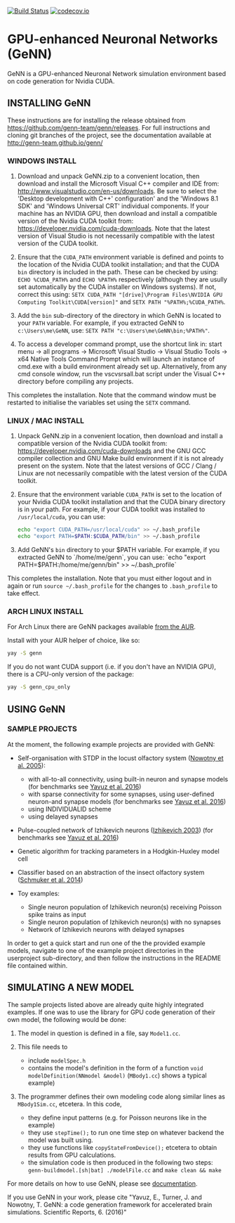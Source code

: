 
[![Build Status](https://gen-ci.inf.sussex.ac.uk/buildStatus/icon?job=GeNN/genn/master)](https://gen-ci.inf.sussex.ac.uk/job/GeNN/genn/master) [![codecov.io](https://codecov.io/github/genn-team/genn/coverage.svg?branch=master)](https://codecov.io/github/genn-team/genn?branch=master)
# GPU-enhanced Neuronal Networks (GeNN)

GeNN is a GPU-enhanced Neuronal Network simulation environment based on code generation for Nvidia CUDA.

## INSTALLING GeNN 

These instructions are for installing the release obtained from https://github.com/genn-team/genn/releases. For full instructions and cloning git branches of the project, see the documentation available at http://genn-team.github.io/genn/

### WINDOWS INSTALL

1. Download and unpack GeNN.zip to a convenient location, then download and install the Microsoft Visual C++ compiler and IDE from: http://www.visualstudio.com/en-us/downloads. Be sure to select the 'Desktop development with C++' configuration' and the 'Windows 8.1 SDK' and 'Windows Universal CRT' individual components. If your machine has an NVIDIA GPU, then download and install a compatible version of the Nvidia CUDA toolkit from: https://developer.nvidia.com/cuda-downloads. Note that the latest version of Visual Studio is not necessarily compatible with the latest version of the CUDA toolkit.

2. Ensure that the `CUDA_PATH` environment variable is defined and points to the location of the Nvidia CUDA toolkit installation; and that the CUDA `bin` directory is included in the path. These can be checked by using: `ECHO %CUDA_PATH%` and `ECHO %PATH%` respectively (although they are usully set automatically by the CUDA installer on Windows systems). If not, correct this using: `SETX CUDA_PATH "[drive]\Program Files\NVIDIA GPU Computing Toolkit\CUDA[version]"` and `SETX PATH "%PATH%;%CUDA_PATH%`.

3. Add the `bin` sub-directory of the directory in which GeNN is located to your `PATH` variable. For example, if you extracted GeNN to `c:\Users\me\GeNN`, use: `SETX PATH "c:\Users\me\GeNN\bin;%PATH%"`.

4. To access a developer command prompt, use the shortcut link in: start menu -\> all programs -\> Microsoft Visual Studio -\> Visual Studio Tools -\> x64 Native Tools Command Prompt which will launch an instance of cmd.exe with a build environment already set up. Alternatively, from any cmd console window, run the vscvsrsall.bat script under the Visual C++ directory before compiling any projects.

This completes the installation. Note that the command window must be restarted to initialise the variables set using the `SETX` command.

### LINUX / MAC INSTALL

1. Unpack GeNN.zip in a convenient location, then download and install a compatible version of the Nvidia CUDA toolkit from: https://developer.nvidia.com/cuda-downloads and the GNU GCC compiler collection and GNU Make build environment if it is not already present on the system. Note that the latest versions of GCC / Clang / Linux are not necessarily compatible with the latest version of the CUDA toolkit.

2. Ensure that the environment variable `CUDA_PATH` is set to the location of your Nvidia CUDA toolkit installation and that the CUDA binary directory is in your path. 
For example, if your CUDA toolkit was installed to `/usr/local/cuda`, you can use: 
	```sh
	echo "export CUDA_PATH=/usr/local/cuda" >> ~/.bash_profile
	echo "export PATH=$PATH:$CUDA_PATH/bin" >> ~/.bash_profile
	```

4. Add GeNN's `bin` directory to your $PATH variable. For example, if you extracted GeNN to `/home/me/genn`, you can use: `echo "export PATH=$PATH:/home/me/genn/bin" >> ~/.bash_profile`

This completes the installation. Note that you must either logout and in again or run `source ~/.bash_profile` for the changes to `.bash_profile` to take effect.

### ARCH LINUX INSTALL
For Arch Linux there are GeNN packages available [from the AUR](https://aur.archlinux.org/packages/?O=0&K=genn).

Install with your AUR helper of choice, like so:
```sh
yay -S genn
```

If you do not want CUDA support (i.e. if you don't have an NVIDIA GPU), there is a CPU-only version of the package:
```sh
yay -S genn_cpu_only
```

## USING GeNN 

### SAMPLE PROJECTS

At the moment, the following example projects are provided with GeNN:

- Self-organisation with STDP in the locust olfactory system \([Nowotny et al. 2005][@Nowotnyetal2005]\):
    - with all-to-all connectivity, using built-in neuron and synapse models \(for benchmarks see [Yavuz et al. 2016][@Yavuzetal2016]\)
    - with sparse connectivity for some synapses, using user-defined neuron-and synapse models \(for benchmarks see [Yavuz et al. 2016][@Yavuzetal2016]\)
    - using INDIVIDUALID scheme
    - using delayed synapses
- Pulse-coupled network of Izhikevich neurons \([Izhikevich 2003][@Izhikevich2003]\) (for benchmarks see [Yavuz et al. 2016][@Yavuzetal2016])

- Genetic algorithm for tracking parameters in a Hodgkin-Huxley model cell

- Classifier based on an abstraction of the insect olfactory system \([Schmuker et al. 2014][@Schmukeretal2014]\)

- Toy examples:
    - Single neuron population of Izhikevich neuron(s) receiving Poisson spike trains as input
    - Single neuron population of Izhikevich neuron(s) with no synapses
    - Network of Izhikevich neurons with delayed synapses

In order to get a quick start and run one of the the provided example models, navigate to one of the example project directories in the userproject sub-directory, and then follow the instructions in the README file contained within.

## SIMULATING A NEW MODEL

The sample projects listed above are already quite highly integrated examples. If one was to use the library for GPU code generation of their own model, the following would be done:

1. The model in question is defined in a file, say `Model1.cc`.

2. This file needs to
	- include `modelSpec.h`
	- contains the model's definition in the form of a function `void modelDefinition(NNmodel &model)`  (`MBody1.cc`) shows a typical example)

3. The programmer defines their own modeling code along similar lines as `MBody1Sim.cc`, etcetera. In this code,
	- they define input patterns (e.g. for Poisson neurons like in the example)
	- they use `stepTime();` to run one time step on whatever backend the model was built using.
	- they use functions like `copyStateFromDevice();` etcetera to obtain results from GPU calculations.
	- the simulation code is then produced in the following two steps: `genn-buildmodel.[sh|bat] ./modelFile.cc` and `make clean && make`

For more details on how to use GeNN, please see [documentation](http://genn-team.github.io/genn/).

If you use GeNN in your work, please cite "Yavuz, E., Turner, J. and Nowotny, T. GeNN: a code generation framework for accelerated brain simulations. Scientific Reports, 6. (2016)"


[@Izhikevich2003]: https://doi.org/10.1109/TNN.2003.820440 "Izhikevich, E. M. Simple model of spiking neurons. IEEE transactions on neural networks 14, 1569–1572 (2003)"

[@Nowotnyetal2005]: https://doi.org/10.1007/s00422-005-0019-7 "Nowotny, T., Huerta, R., Abarbanel, H. D. & Rabinovich, M. I. Self-organization in the olfactory system: one shot odor recognition in insects. Biological cybernetics 93, 436–446 (2005)"

[@Schmukeretal2014]: https://doi.org/10.1073/pnas.1303053111 "Schmuker, M., Pfeil, T. and Nawrot, M.P. A neuromorphic network for generic multivariate data classification. Proceedings of the National Academy of Sciences, 111(6), pp.2081-2086 (2014)"

[@Yavuzetal2016]: https://doi.org/10.1038%2Fsrep18854 "Yavuz, E., Turner, J. and Nowotny, T. GeNN: a code generation framework for accelerated brain simulations. Scientific reports, 6. (2016)"
